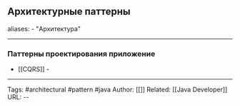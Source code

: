 ## Архитектурные паттерны 

aliases: 
	- "Архитектура"




---
### Паттерны проектирования приложение 


- [[CQRS]] - 




---

Tags:  #architectural #pattern #java
Author: [[]]
Related: [[Java Developer]]
URL: -- 